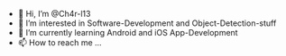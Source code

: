 - 👋 Hi, I’m @Ch4r-l13
- 👀 I’m interested in Software-Development and Object-Detection-stuff
- 🌱 I’m currently learning Android and iOS App-Development 
- 📫 How to reach me ...


<!---
Ch4r-l13/Ch4r-l13 is a ✨ special ✨ repository because its `README.md` (this file) appears on your GitHub profile.
You can click the Preview link to take a look at your changes.
--->
